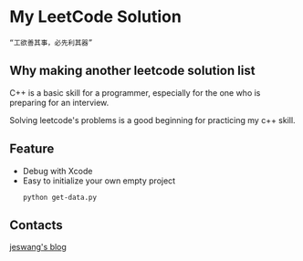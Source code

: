 My LeetCode Solution
========
	“工欲善其事，必先利其器”
## Why making another leetcode solution list
C++ is a basic skill for a programmer, especially for the one who is preparing for an interview. 

Solving leetcode's problems is a good beginning for practicing my c++ skill. 

## Feature
- Debug with Xcode
- Easy to initialize your own empty project
	```
	python get-data.py
	```

## Contacts
[jeswang's blog](blog.jeswang.org)
